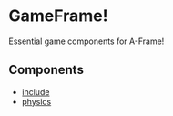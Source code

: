 # GameFrame!

Essential game components for A-Frame!

## Components

 - [include](./src/components/include.md)
 - [physics](./src/components/physics.md)
 